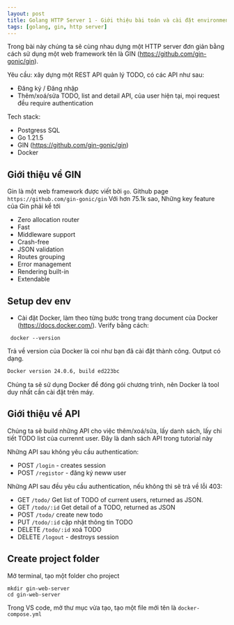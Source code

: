 ```yaml
---
layout: post
title: Golang HTTP Server 1 - Giới thiệu bài toán và cài đặt environment
tags: [golang, gin, http server]
---
```


Trong bài này chúng ta sẽ cùng nhau dựng một HTTP server đơn giản bằng cách sử dụng một web framework tên là GIN (https://github.com/gin-gonic/gin). 

Yêu cầu: xây dựng một REST API quản lý TODO, có các API như sau:
- Đăng ký / Đăng nhập 
- Thêm/xoá/sửa TODO, list and detail API, của user hiện tại, mọi request đều require authentication

Tech stack:
- Postgress SQL
- Go 1.21.5
- GIN (https://github.com/gin-gonic/gin)
- Docker

## Giới thiệu về GIN 
Gin là một web framework được viết bởi `go`. Github page `https://github.com/gin-gonic/gin` Với hơn 75.1k sao, 
 Những key feature của Gin phải kể tới

- Zero allocation router
- Fast
- Middleware support
- Crash-free
- JSON validation
- Routes grouping
- Error management
- Rendering built-in
- Extendable

## Setup dev env

- Cài đặt Docker, làm theo từng bước trong trang document của Docker (https://docs.docker.com/). Verify bằng cách:

```console
 docker --version
 ```

Trả về version của Docker là coi như bạn đã cài đặt thành công. Output có dạng. 

```bash
Docker version 24.0.6, build ed223bc
```

Chúng ta sẽ sử dụng Docker để đóng gói chương trình, nên Docker là tool duy nhất cần cài đặt trên máy.


## Giới thiệu về API

Chúng ta sẽ build những API cho việc thêm/xoá/sửa, lấy danh sách, lấy chi tiết TODO list của currennt user. Đây là danh sách API trong tutorial này

Những API sau không yêu cầu authentication:
- POST `/login` - creates session
- POST `/registor` - đăng ký neww user


Những API sau đều yêu cầu authentication, nếu không thì sẽ trả về lỗi 403: 
- GET `/todo/` Get list of TODO of current users, returned as JSON.
- GET `/todo/:id` Get detail of a TODO, returned as JSON
- POST `/todo/` create new todo
- PUT `/todo/:id` cập nhật thông tin TODO
- DELETE `/todo/:id` xoá TODO
- DELETE `/logout` - destroys session


## Create project folder

Mở terminal, tạo một folder cho project
```console
mkdir gin-web-server
cd gin-web-server
```
Trong VS code, mở thư mục vừa tạo, tạo một file mới tên là `docker-compose.yml`




